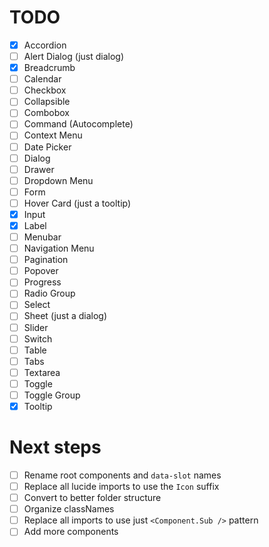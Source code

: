 # TODO
- [x] Accordion
- [ ] Alert Dialog (just dialog)
- [x] Breadcrumb
- [ ] Calendar
- [ ] Checkbox
- [ ] Collapsible
- [ ] Combobox
- [ ] Command (Autocomplete)
- [ ] Context Menu
- [ ] Date Picker
- [ ] Dialog
- [ ] Drawer
- [ ] Dropdown Menu
- [ ] Form
- [ ] Hover Card (just a tooltip)
- [x] Input
- [x] Label
- [ ] Menubar
- [ ] Navigation Menu
- [ ] Pagination
- [ ] Popover
- [ ] Progress
- [ ] Radio Group
- [ ] Select
- [ ] Sheet (just a dialog)
- [ ] Slider
- [ ] Switch
- [ ] Table
- [ ] Tabs
- [ ] Textarea
- [ ] Toggle
- [ ] Toggle Group
- [x] Tooltip

# Next steps

- [ ] Rename root components and `data-slot` names
- [ ] Replace all lucide imports to use the `Icon` suffix
- [ ] Convert to better folder structure
 - [ ] Organize classNames
- [ ] Replace all imports to use just `<Component.Sub />` pattern
- [ ] Add more components
